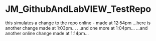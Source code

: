 # JM_GithubAndLabVIEW_TestRepo
 this simulates a change to the repo online - made at 12:54pm
...here is another change made at 1:03pm...
...and one more at 1:04pm...
...and another online change made at 1:14pm...
